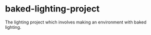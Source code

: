 # baked-lighting-project
The lighting project which involves making an environment with baked lighting.
